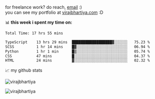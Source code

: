 for freelance work? do reach, [email](mailto:vlbhartiya@gmail.com) :)<br/>
you can see my portfolio at [virajbhartiya.com](https://virajbhartiya.com) :D

📊 **this week i spent my time on:**

<!--START_SECTION:waka-->

```txt
Total Time: 17 hrs 55 mins

TypeScript    13 hrs 29 mins  ██████████████████▓░░░░░░   75.23 %
SCSS          1 hr 14 mins    █▓░░░░░░░░░░░░░░░░░░░░░░░   06.94 %
Python        1 hr 1 min      █▒░░░░░░░░░░░░░░░░░░░░░░░   05.74 %
CSS           47 mins         █░░░░░░░░░░░░░░░░░░░░░░░░   04.37 %
HTML          24 mins         ▓░░░░░░░░░░░░░░░░░░░░░░░░   02.32 %
```

<!--END_SECTION:waka-->

📈 my github stats
<p align="left"> <img src="https://github-readme-streak-stats.herokuapp.com/?user=virajbhartiya&theme=tokyonight&hide_border=true" alt="virajbhartiya" /> </p>
<p align="left"> <img src="https://komarev.com/ghpvc/?username=virajbhartiya&color=blue" alt="virajbhartiya" /> </p>
